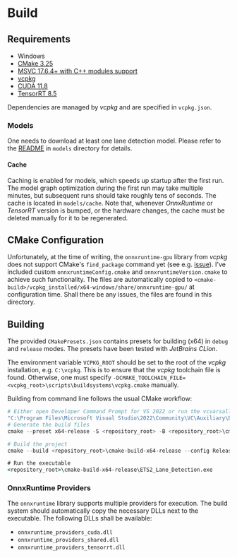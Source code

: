 # Build

## Requirements

- Windows
- [CMake 3.25](https://cmake.org/download/)
- [MSVC 17.6.4+ with C++ modules support](https://visualstudio.microsoft.com/downloads/)
- [vcpkg](https://vcpkg.io/en/)
- [CUDA 11.8](https://developer.nvidia.com/cuda-downloads)
- [TensorRT 8.5](https://developer.nvidia.com/tensorrt)

Dependencies are managed by *vcpkg* and are specified in `vcpkg.json`.

### Models

One needs to download at least one lane detection model.
Please refer to the [README](../models/README.md) in `models` directory for
details.

#### Cache

Caching is enabled for models, which speeds up startup after the first run. The model graph optimization during the
first run may take multiple minutes, but subsequent runs should take roughly tens of seconds. The cache is located in
`models/cache`. Note that, whenever *OnnxRuntime* or *TensorRT* version is bumped, or the hardware changes, the cache
must be deleted manually for it to be regenerated.

## CMake Configuration

Unfortunately, at the time of writing, the `onnxruntime-gpu` library from
*vcpkg* does not support CMake's `find_package` command yet (see
e.g. [issue](https://github.com/microsoft/onnxruntime/issues/7150)).
I've included custom `onnxruntimeConfig.cmake` and `onnxruntimeVersion.cmake` to
achieve such functionality. The files are automatically copied
to `<cmake-build>/vcpkg_installed/x64-windows/share/onnxruntime-gpu/`
at configuration time. Shall there be any issues, the files are found in this
directory.

## Building

The provided `CMakePresets.json` contains presets for building (x64) in `debug`
and `release` modes.
The presets have been tested with *JetBrains CLion*.

The environment variable `VCPKG_ROOT` should be set to the root of
the *vcpkg* installation, e.g. `C:\vcpkg`. This is to ensure that the *vcpkg* toolchain file is found. Otherwise, one
must specify `-DCMAKE_TOOLCHAIN_FILE=<vcpkg_root>\scripts\buildsystems\vcpkg.cmake` manually.

Building from command line follows the usual CMake workflow:

```powershell
# Either open Developer Command Prompt for VS 2022 or run the vcvarsall.bat script to set up the environment
"C:\Program Files\Microsoft Visual Studio\2022\Community\VC\Auxiliary\Build\vcvarsall.bat" x64
# Generate the build files
cmake --preset x64-release -S <repository_root> -B <repository_root>\cmake-build-x64-release
```

```powershell
# Build the project
cmake --build <repository_root>\cmake-build-x64-release --config Release
```

```cmd
# Run the executable
<repository_root>\cmake-build-x64-release\ETS2_Lane_Detection.exe
```

### OnnxRuntime Providers

The `onnxruntime` library supports multiple providers for execution.
The build system should automatically copy the necessary DLLs next to the
executable.
The following DLLs shall be available:

- `onnxruntime_providers_cuda.dll`
- `onnxruntime_providers_shared.dll`
- `onnxruntime_providers_tensorrt.dll`
